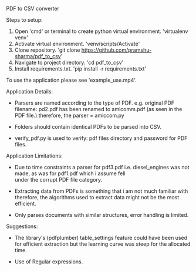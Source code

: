 PDF to CSV converter

Steps to setup:

1. Open 'cmd' or terminal to create python virtual environment. 'virtualenv venv'
2. Activate virtual environment. 'venv/scripts/Activate'
3. Clone repository. 'git clone https://github.com/pramshu-sharma/pdf_to_csv'
4. Navigate to project directory. 'cd pdf_to_csv'
5. Install requirements.txt. 'pip install -r requirements.txt'

To use the application please see 'example_use.mp4'.

Application Details:

- Parsers are named according to the type of PDF. e.g. original PDF filename: pd2.pdf has been renamed to amicomm.pdf
  (as seen in the PDF file.) therefore, the parser = amiccom.py
  
- Folders should contain identical PDFs to be parsed into CSV.
  
- verify_pdf.py is used to verify: pdf files directory and password for PDF files.

Application Limitations:

- Due to time constraints a parser for pdf3.pdf i.e. diesel_engines was not made, as was for pdf1.pdf which i assume fell   
  under the corrupt PDF file category.

- Extracting data from PDFs is something that i am not much familiar with therefore,
  the algorithms used to extract data might not be the most efficient.

- Only parses documents with similar structures, error handling is limited.

Suggestions:

- The library's (pdfplumber) table_settings feature could have been used for efficient extraction but
  the learning curve was steep for the allocated time.

- Use of Regular expressions.
